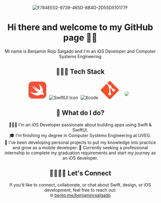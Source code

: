 <div id="header" align="center">
<div align="center">

<img width="700" height="600" alt="F784EE02-9739-465D-8B4D-2D55D510177F" src="https://github.com/user-attachments/assets/a7c7d797-4758-481c-a7c1-40dd2c068c2e" />

# Hi there and welcome to my GitHub page 👋🏻
Mi name is Benjamin Rojo Salgado and I´m an iOS Developer and Computer Systems Engineering 

## 👨🏻‍💻 Tech Stack

<div align="center">
<img src="https://github.com/devicons/devicon/blob/master/icons/swift/swift-original.svg" title="Swift" alt="Swift" width="60" height="60"/> 
<img src="https://developer.apple.com/assets/elements/icons/swiftui/swiftui-96x96_2x.png" width="60" alt="SwiftUI Icon" /> 
<img src="https://developer.apple.com/assets/elements/icons/xcode/xcode-128x128_2x.png" title="Xcode" alt="Xcode" width="60" height="64"/> 
<img src="https://github.com/devicons/devicon/blob/master/icons/git/git-original.svg" title="Git" alt="Git" width="60" height="60"/> 
<img src="https://img.icons8.com/ios-glyphs/60/FFFFFF/github.png" width="60" style="background-color:white; border-radius:50%; padding:10px;" />
</div>

</div>



## 🍏 What do I do? 

👨🏻‍💻 I’m an iOS Developer passionate about building apps using Swift & SwiftUI.  
🎓 I’m finishing my degree in Computer Systems Engineering at UVEG.  
📱 I’ve been developing personal projects to put my knowledge into practice and grow as a mobile developer.
🔎 Currently seeking a professional internship to complete my graduation requirements and start my journey as an iOS developer.



 

## 🫸🏻🫷🏻 Let's Connect

If you’d like to connect, collaborate, or chat about Swift, design, or iOS development, feel free to reach out:  
🌐 [bento.me/benjaminrsalgado](https://bento.me/benjaminrsalgado)
